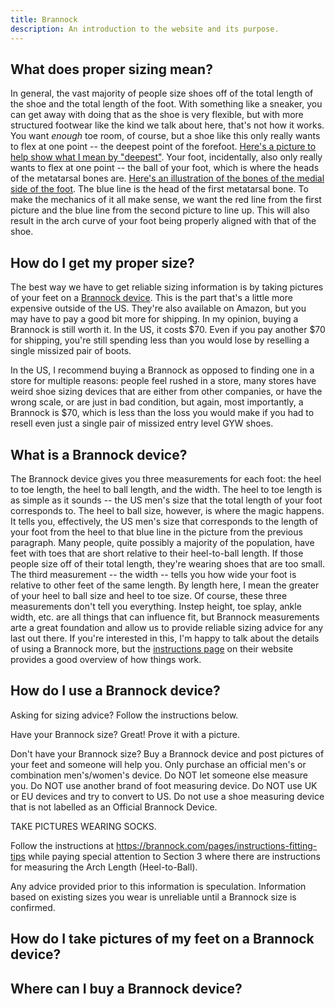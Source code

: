 ```yaml
---
title: Brannock
description: An introduction to the website and its purpose.
---
```


## What does proper sizing mean?

In general, the vast majority of people size shoes off of the total length of the shoe and the total length of the foot. With something like a sneaker, you can get away with doing that as the shoe is very flexible, but with more structured footwear like the kind we talk about here, that's not how it works. You want *enough* toe room, of course, but a shoe like this only really wants to flex at one point -- the deepest point of the forefoot. [Here's a picture to help show what I mean by "deepest"](https://i.imgur.com/3VwWARX.png). Your foot, incidentally, also only really wants to flex at one point -- the ball of your foot, which is where the heads of the metatarsal bones are. [Here's an illustration of the bones of the medial side of the foot](https://i.imgur.com/paZfhYx.jpeg). The blue line is the head of the first metatarsal bone. To make the mechanics of it all make sense, we want the red line from the first picture and the blue line from the second picture to line up. This will also result in the arch curve of your foot being properly aligned with that of the shoe.

## How do I get my proper size?

The best way we have to get reliable sizing information is by taking pictures of your feet on a [Brannock device](https://brannock.com/collections/products/products/mens-brannock-device). This is the part that's a little more expensive outside of the US. They're also available on Amazon, but you may have to pay a good bit more for shipping. In my opinion, buying a Brannock is still worth it. In the US, it costs $70. Even if you pay another $70 for shipping, you're still spending less than you would lose by reselling a single missized pair of boots. 

In the US, I recommend buying a Brannock as opposed to finding one in a store for multiple reasons: people feel rushed in a store, many stores have weird shoe sizing devices that are either from other companies, or have the wrong scale, or are just in bad condition, but again, most importantly, a Brannock is $70, which is less than the loss you would make if you had to resell even just a single pair of missized entry level GYW shoes.


## What is a Brannock device?

The Brannock device gives you three measurements for each foot: the heel to toe length, the heel to ball length, and the width. The heel to toe length is as simple as it sounds -- the US men's size that the  total length of your foot corresponds to. The heel to ball size, however, is where the magic happens. It tells you, effectively, the US men's size that corresponds to the length of your foot from the heel to that blue line in the picture from the previous paragraph. Many people, quite possibly a majority of the population, have feet with toes that are short relative to their heel-to-ball length. If those people size off of their total length, they're wearing shoes that are too small. The third measurement -- the width -- tells you how wide your foot is relative to other feet of the same length. By length here, I mean the greater of your heel to ball size and heel to toe size. Of course, these three measurements don't tell you everything. Instep height, toe splay, ankle width, etc. are all things that can influence fit, but Brannock measurements arte a great foundation and allow us to provide reliable sizing advice for any last out there. If you're interested in this, I'm happy to talk about the details of using a Brannock more, but the [instructions page](https://brannock.com/pages/instructions-fitting-tips) on their website provides a good overview of how things work.


## How do I use a Brannock device?

Asking for sizing advice? Follow the instructions below.

Have your Brannock size? Great! Prove it with a picture.

Don't have your Brannock size? Buy a Brannock device and post pictures of your feet and someone will help you. Only purchase an official men's or combination men's/women's device. Do NOT let someone else measure you. Do NOT use another brand of foot measuring device. Do NOT use UK or EU devices and try to convert to US. Do not use a shoe measuring device that is not labelled as an Official Brannock Device.

TAKE PICTURES WEARING SOCKS.

Follow the instructions at https://brannock.com/pages/instructions-fitting-tips while paying special attention to Section 3 where there are instructions for measuring the Arch Length (Heel-to-Ball).

Any advice provided prior to this information is speculation. Information based on existing sizes you wear is unreliable until a Brannock size is confirmed.


## How do I take pictures of my feet on a Brannock device?


## Where can I buy a Brannock device?
